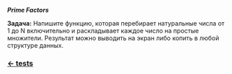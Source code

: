 <b><i>Prime Factors</i></b>

<b>Задача:</b>
Напишите функцию, которая перебирает натуральные числа от 1 до N включительно и раскладывает каждое число на простые множители. Результат можно выводить на экран либо копить в любой структуре данных.

### <a href="https://github.com/NoOmega/tests"><- tests</a>
